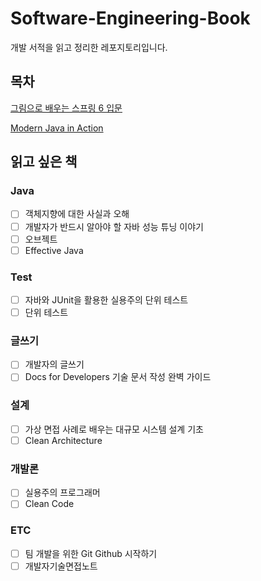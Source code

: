 # Software-Engineering-Book
개발 서적을 읽고 정리한 레포지토리입니다.

## 목차
[그림으로 배우는 스프링 6 입문](https://github.com/gabean13/Software-Engineering-Book/blob/main/%EA%B7%B8%EB%A6%BC%EC%9C%BC%EB%A1%9C%20%EB%B0%B0%EC%9A%B0%EB%8A%94%20%EC%8A%A4%ED%94%84%EB%A7%81%206%20%EC%9E%85%EB%AC%B8/README.md)

[Modern Java in Action]()

## 읽고 싶은 책

### Java
- [ ] 객체지향에 대한 사실과 오해
- [ ] 개발자가 반드시 알아야 할 자바 성능 튜닝 이야기
- [ ] 오브젝트
- [ ] Effective Java

### Test 
- [ ] 자바와 JUnit을 활용한 실용주의 단위 테스트
- [ ] 단위 테스트

### 글쓰기
- [ ] 개발자의 글쓰기
- [ ] Docs for Developers 기술 문서 작성 완벽 가이드

### 설계
- [ ] 가상 면접 사례로 배우는 대규모 시스템 설계 기초
- [ ] Clean Architecture

### 개발론
- [ ] 실용주의 프로그래머
- [ ] Clean Code

### ETC
- [ ] 팀 개발을 위한 Git Github 시작하기
- [ ] 개발자기술면접노트

